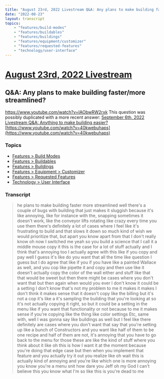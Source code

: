 ```yaml
---
title: "August 23rd, 2022 Livestream Q&A: Any plans to make building faster/more streamlined?"
date: "2022-08-23"
layout: transcript
topics:
    - "features/build-modes"
    - "features/buildables"
    - "features/buildings"
    - "features/equipment/customizer"
    - "features/requested-features"
    - "technology/user-interface"
---
```

# [August 23rd, 2022 Livestream](../2022-08-23.md)
## Q&A: Any plans to make building faster/more streamlined?
https://www.youtube.com/watch?v=IAObwRW2rxk
This question was possibly duplicated with a more recent answer: [September 6th, 2022 Livestream Q&A: Anything to make building easier?](./yt-40kwebuhaps.md) [https://www.youtube.com/watch?v=40kwebuhaps](https://www.youtube.com/watch?v=40kwebuhaps)


### Topics
* [Features > Build Modes](../topics/features/build-modes.md)
* [Features > Buildables](../topics/features/buildables.md)
* [Features > Buildings](../topics/features/buildings.md)
* [Features > Equipment > Customizer](../topics/features/equipment/customizer.md)
* [Features > Requested Features](../topics/features/requested-features.md)
* [Technology > User Interface](../topics/technology/user-interface.md)

### Transcript

> he plans to make building faster more streamlined well there's a couple of bugs with building that just makes it sluggish because it's like annoying, like for instance with the, snapping sometimes it doesn't work, like the conveyor lifts rotating like crazy every time you use them there's definitely a lot of cases where I feel like it's frustrating to build and that slows it down so much kind of wish we would prioritize that, but apart you know apart from that I don't really know oh now I switched me yeah so you build a science that I call it a middle mouse copy it this is the case for a lot of stuff actually and I think that's annoying too I actually agree with this like if you copy and pay well I guess it's like do you want that all the time like question I guess but I do agree that like if you if you have like a painted Wallace as well, and you cop like pipette it and copy and then use like it doesn't actually copy the color of the wall either and stuff like that that would be sweet but then there might be cases where you don't want that but then again when would you ever I don't know it could be a setting I don't know that's not my problem to me it makes it makes I don't think it makes sense that it doesn't copy like the billing but it's not a cop it's like a it's sampling the building that you're looking at so it's not actually copying it right, so but it could be a setting in the menu like if you want that functionality or not because to me it makes sense if you're copying like the thing like color settings Etc, same with, well I was gonna say like buildings as well but I feel like there definitely are cases where you don't want that say that you're setting up like a bunch of Constructors and you want like half of them to be one recipe and half of them are not, it's annoying that you have to go back to the menu for those these are like the kind of stuff where you think about it like oh this is how I want it at the moment because you're doing that edge case but then when you implement that feature and you actually try it out you realize like oh wait this is actually kind of annoying and you're like which one is more annoying you know you're a menu snit how dare you Jeff oh my God I can't believe this you know what I'm so like this is you're dead to me
